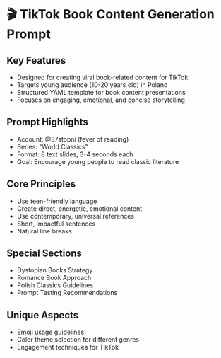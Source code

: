 # 🎬 TikTok Book Content Generation Prompt

## Key Features
- Designed for creating viral book-related content for TikTok
- Targets young audience (10-20 years old) in Poland
- Structured YAML template for book content presentations
- Focuses on engaging, emotional, and concise storytelling

## Prompt Highlights
- Account: @37stopni (fever of reading)
- Series: "World Classics"
- Format: 8 text slides, 3-4 seconds each
- Goal: Encourage young people to read classic literature

## Core Principles
- Use teen-friendly language
- Create direct, energetic, emotional content
- Use contemporary, universal references
- Short, impactful sentences
- Natural line breaks

## Special Sections
- Dystopian Books Strategy
- Romance Book Approach
- Polish Classics Guidelines
- Prompt Testing Recommendations

## Unique Aspects
- Emoji usage guidelines
- Color theme selection for different genres
- Engagement techniques for TikTok